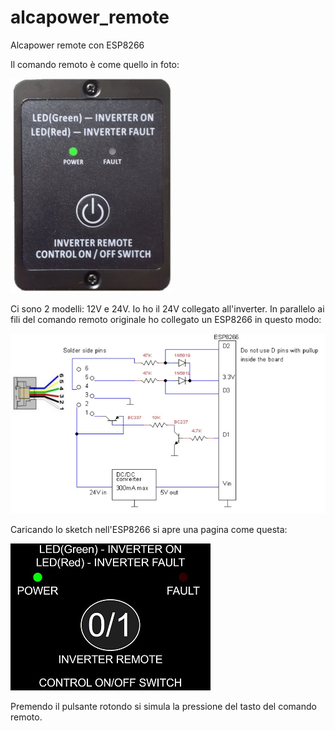 # alcapower_remote
Alcapower remote con ESP8266

Il comando remoto è come quello in foto:

![Screenshot](inverter_1_0.jpg)

Ci sono 2 modelli: 12V e 24V. Io ho il 24V collegato all'inverter.
In parallelo ai fili del comando remoto originale ho collegato un ESP8266 in questo modo:

![Screenshot](schematic.jpg)

Caricando lo sketch nell'ESP8266 si apre una pagina come questa:

![Screenshot](webapp.jpg)

Premendo il pulsante rotondo si simula la pressione del tasto del comando remoto.
